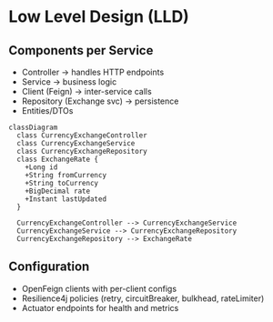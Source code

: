 # Low Level Design (LLD)

## Components per Service

- Controller → handles HTTP endpoints
- Service → business logic
- Client (Feign) → inter-service calls
- Repository (Exchange svc) → persistence
- Entities/DTOs

```mermaid
classDiagram
  class CurrencyExchangeController
  class CurrencyExchangeService
  class CurrencyExchangeRepository
  class ExchangeRate {
    +Long id
    +String fromCurrency
    +String toCurrency
    +BigDecimal rate
    +Instant lastUpdated
  }

  CurrencyExchangeController --> CurrencyExchangeService
  CurrencyExchangeService --> CurrencyExchangeRepository
  CurrencyExchangeRepository --> ExchangeRate
```

## Configuration

- OpenFeign clients with per-client configs
- Resilience4j policies (retry, circuitBreaker, bulkhead, rateLimiter)
- Actuator endpoints for health and metrics
